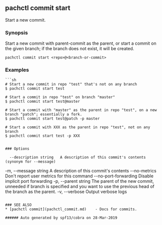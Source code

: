 ## pachctl commit start

Start a new commit.

### Synopsis


Start a new commit with parent-commit as the parent, or start a commit on the given branch; if the branch does not exist, it will be created.

```
pachctl commit start <repo>@<branch-or-commit>
```

### Examples

```
```sh
# Start a new commit in repo "test" that's not on any branch
$ pachctl commit start test

# Start a commit in repo "test" on branch "master"
$ pachctl commit start test@master

# Start a commit with "master" as the parent in repo "test", on a new branch "patch"; essentially a fork.
$ pachctl commit start test@patch -p master

# Start a commit with XXX as the parent in repo "test", not on any branch
$ pachctl commit start test -p XXX
```
```

### Options

```
      --description string   A description of this commit's contents (synonym for --message)
  -m, --message string       A description of this commit's contents
      --no-metrics           Don't report user metrics for this command
      --no-port-forwarding   Disable implicit port forwarding
  -p, --parent string        The parent of the new commit, unneeded if branch is specified and you want to use the previous head of the branch as the parent.
  -v, --verbose              Output verbose logs
```

### SEE ALSO
* [pachctl commit](pachctl_commit.md)	 - Docs for commits.

###### Auto generated by spf13/cobra on 28-Mar-2019

